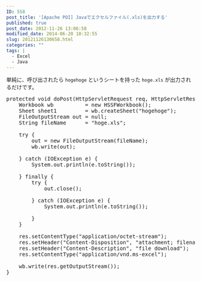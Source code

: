 ```yaml
---
ID: 558
post_title: '[Apache POI] Javaでエクセルファイル(.xls)を出力する'
published: true
post_date: 2012-11-26 13:06:58
modified_date: 2014-06-20 10:32:55
slug: 20121126130658.html
categories: ""
tags: |
  - Excel
  - Java
---
```

単純に、呼び出されたら <code>hogehoge</code> というシートを持った <code>hoge.xls</code> が出力されるだけです。
<pre class="prettyprint linenums">
protected void doPost(HttpServletRequest req, HttpServletResponse res) throws ServletException, IOException {
	Workbook wb          = new HSSFWorkbook();
	Sheet sheet1         = wb.createSheet("hogehoge");
	FileOutputStream out = null;
	String fileName      = "hoge.xls";

	try {
		out = new FileOutputStream(fileName);
		wb.write(out);

	} catch (IOException e) {
		System.out.println(e.toString());

	} finally {
		try {
			out.close();

		} catch (IOException e) {
			System.out.println(e.toString());

		}
	}

	res.setContentType("application/octet-stream");
	res.setHeader("Content-Disposition", "attachment; filename="+ fileName);
	res.setHeader("Content-Description", "file download");
	res.setContentType("application/vnd.ms-excel");

	wb.write(res.getOutputStream());
}
</pre>
